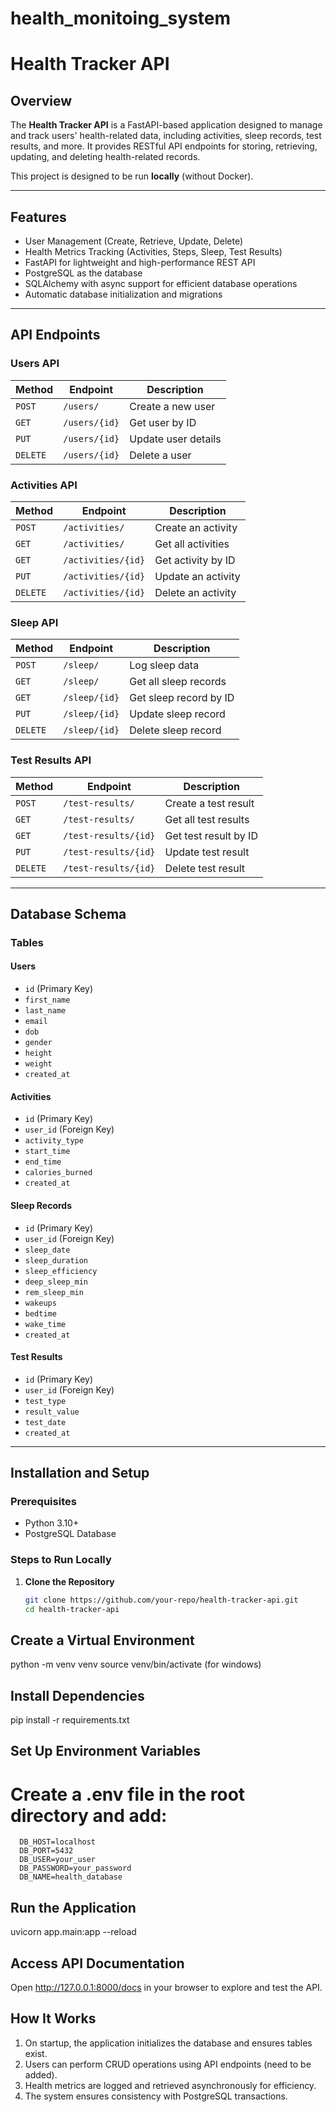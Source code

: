# health_monitoing_system

# Health Tracker API

## Overview

The **Health Tracker API** is a FastAPI-based application designed to manage and track users' health-related data, including activities, sleep records, test results, and more. It provides RESTful API endpoints for storing, retrieving, updating, and deleting health-related records.

This project is designed to be run **locally** (without Docker).

---

## Features

- User Management (Create, Retrieve, Update, Delete)
- Health Metrics Tracking (Activities, Steps, Sleep, Test Results)
- FastAPI for lightweight and high-performance REST API
- PostgreSQL as the database
- SQLAlchemy with async support for efficient database operations
- Automatic database initialization and migrations

---

## API Endpoints

### Users API

| Method | Endpoint         | Description                 |
|--------|----------------|-----------------------------|
| `POST` | `/users/`      | Create a new user          |
| `GET`  | `/users/{id}`  | Get user by ID             |
| `PUT`  | `/users/{id}`  | Update user details        |
| `DELETE` | `/users/{id}` | Delete a user              |

### Activities API

| Method | Endpoint          | Description                   |
|--------|------------------|-------------------------------|
| `POST` | `/activities/`   | Create an activity           |
| `GET`  | `/activities/`   | Get all activities           |
| `GET`  | `/activities/{id}` | Get activity by ID          |
| `PUT`  | `/activities/{id}` | Update an activity         |
| `DELETE` | `/activities/{id}` | Delete an activity       |

### Sleep API

| Method | Endpoint        | Description                |
|--------|--------------|----------------------------|
| `POST` | `/sleep/`   | Log sleep data            |
| `GET`  | `/sleep/`   | Get all sleep records     |
| `GET`  | `/sleep/{id}` | Get sleep record by ID   |
| `PUT`  | `/sleep/{id}` | Update sleep record      |
| `DELETE` | `/sleep/{id}` | Delete sleep record    |

### Test Results API

| Method | Endpoint           | Description                  |
|--------|-------------------|------------------------------|
| `POST` | `/test-results/`  | Create a test result        |
| `GET`  | `/test-results/`  | Get all test results        |
| `GET`  | `/test-results/{id}` | Get test result by ID  |
| `PUT`  | `/test-results/{id}` | Update test result     |
| `DELETE` | `/test-results/{id}` | Delete test result   |

---

## Database Schema

### Tables

#### Users
- `id` (Primary Key)
- `first_name`
- `last_name`
- `email`
- `dob`
- `gender`
- `height`
- `weight`
- `created_at`

#### Activities
- `id` (Primary Key)
- `user_id` (Foreign Key)
- `activity_type`
- `start_time`
- `end_time`
- `calories_burned`
- `created_at`

#### Sleep Records
- `id` (Primary Key)
- `user_id` (Foreign Key)
- `sleep_date`
- `sleep_duration`
- `sleep_efficiency`
- `deep_sleep_min`
- `rem_sleep_min`
- `wakeups`
- `bedtime`
- `wake_time`
- `created_at`

#### Test Results
- `id` (Primary Key)
- `user_id` (Foreign Key)
- `test_type`
- `result_value`
- `test_date`
- `created_at`

---

## Installation and Setup

### Prerequisites
- Python 3.10+
- PostgreSQL Database


### Steps to Run Locally

1. **Clone the Repository**
   ```bash
   git clone https://github.com/your-repo/health-tracker-api.git
   cd health-tracker-api

## Create a Virtual Environment
   python -m venv venv
   source venv/bin/activate (for windows)

## Install Dependencies
   pip install -r requirements.txt

## Set Up Environment Variables
   # Create a .env file in the root directory and add:
      DB_HOST=localhost
      DB_PORT=5432
      DB_USER=your_user
      DB_PASSWORD=your_password
      DB_NAME=health_database

## Run the Application
   uvicorn app.main:app --reload

## Access API Documentation
   Open http://127.0.0.1:8000/docs in your browser to explore and test the API.

## How It Works
   1. On startup, the application initializes the database and ensures tables exist.
   2. Users can perform CRUD operations using API endpoints (need to be added).
   3. Health metrics are logged and retrieved asynchronously for efficiency.
   4. The system ensures consistency with PostgreSQL transactions.




